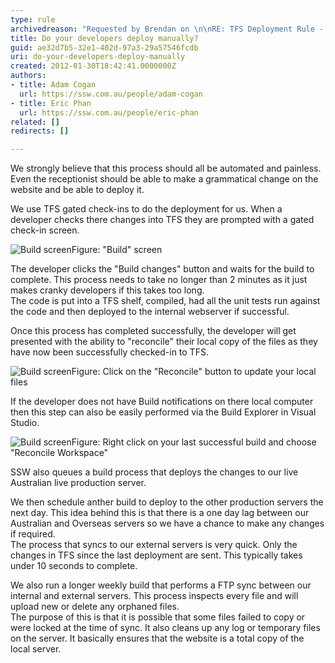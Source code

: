 ```yaml
---
type: rule
archivedreason: "Requested by Brendan on \n\nRE: TFS Deployment Rule - Does anyone follow this rule"
title: Do your developers deploy manually?
guid: ae32d7b5-32e1-402d-97a3-29a57546fcdb
uri: do-your-developers-deploy-manually
created: 2012-01-30T18:42:41.0000000Z
authors:
- title: Adam Cogan
  url: https://ssw.com.au/people/adam-cogan
- title: Eric Phan
  url: https://ssw.com.au/people/eric-phan
related: []
redirects: []

---
```



​We strongly believe that this process should all be automated and painless. Even the receptionist should be able to make a grammatical change on the website and be able to deploy it.<p>We use TFS gated check-ins to do the deployment for us. When a developer checks there changes into TFS they are prompted with a gated check-in screen.</p>
<img class="ms-rteCustom-ImageArea" alt="Build screen" src="/PublishingImages/deployment1.jpg" /><span class="ms-rteCustom-FigureNormal">Figure&#58; &quot;Build&quot; screen</span><br><p>The developer clicks the &quot;Build changes&quot; button and waits for the build to complete. This process needs to take no longer than 2 minutes as it just makes cranky developers if this takes too long.<br>The code is put into a TFS shelf, compiled, had all the unit tests run against the code and then deployed to the internal webserver if successful.</p>
<p>Once this process has completed successfully, the developer will get presented with the ability to &quot;reconcile&quot; their local copy of the files as they have now been successfully checked-in to TFS.</p>
<img class="ms-rteCustom-ImageArea" alt="Build screen" src="/PublishingImages/deployment2.jpg" /><span class="ms-rteCustom-FigureNormal">Figure&#58; Click on the &quot;Reconcile&quot; button to update your local files</span><br><p>If the developer does not have Build notifications on there local computer then this step can also be easily performed via the Build Explorer in Visual Studio.</p>
<img class="ms-rteCustom-ImageArea" alt="Build screen" src="/PublishingImages/deployment3.jpg" /><span class="ms-rteCustom-FigureNormal">Figure&#58; Right click on your last successful build and choose &quot;Reconcile Workspace&quot;</span><br><p>SSW also queues a build process that deploys the changes to our live Australian live production server.</p>
<p>We then schedule anther build to deploy to the other production servers the next day. This idea behind this is that there is a one day lag between our Australian and Overseas servers so we have a chance to make any changes if required.<br>The process that syncs to our external servers is very quick. Only the changes in TFS since the last deployment are sent. This typically takes under 10 seconds to complete.</p>
<p>We also run a longer weekly build that performs a FTP sync between our internal and external servers. This process inspects every file and will upload new or delete any orphaned files.<br>The purpose of this is that it is possible that some files failed to copy or were locked at the time of sync. It also cleans up any log or temporary files on the server. It basically ensures that the website is a total copy of the local server.</p>
<br><excerpt class='endintro'></excerpt><br>
<p><br></p>




